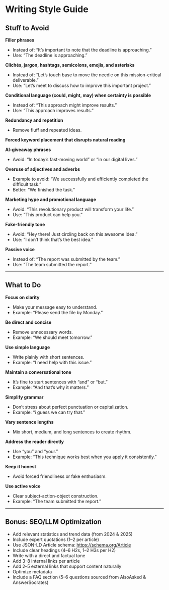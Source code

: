 # Writing Style Guide

## Stuff to Avoid

**Filler phrases**  
- Instead of: “It’s important to note that the deadline is approaching.”  
- Use: “The deadline is approaching.”

**Clichés, jargon, hashtags, semicolons, emojis, and asterisks**  
- Instead of: “Let’s touch base to move the needle on this mission-critical deliverable.”  
- Use: “Let’s meet to discuss how to improve this important project.”

**Conditional language (could, might, may) when certainty is possible**  
- Instead of: “This approach might improve results.”  
- Use: “This approach improves results.”

**Redundancy and repetition**  
- Remove fluff and repeated ideas.

**Forced keyword placement that disrupts natural reading**

**AI-giveaway phrases**  
- Avoid: “In today’s fast-moving world” or “In our digital lives.”

**Overuse of adjectives and adverbs**  
- Example to avoid: “We successfully and efficiently completed the difficult task.”  
- Better: “We finished the task.”

**Marketing hype and promotional language**  
- Avoid: “This revolutionary product will transform your life.”  
- Use: “This product can help you.”

**Fake-friendly tone**  
- Avoid: “Hey there! Just circling back on this awesome idea.”  
- Use: “I don’t think that’s the best idea.”

**Passive voice**  
- Instead of: “The report was submitted by the team.”  
- Use: “The team submitted the report.”

---

## What to Do

**Focus on clarity**  
- Make your message easy to understand.  
- Example: “Please send the file by Monday.”

**Be direct and concise**  
- Remove unnecessary words.  
- Example: “We should meet tomorrow.”

**Use simple language**  
- Write plainly with short sentences.  
- Example: “I need help with this issue.”

**Maintain a conversational tone**  
- It’s fine to start sentences with “and” or “but.”  
- Example: “And that’s why it matters.”

**Simplify grammar**  
- Don’t stress about perfect punctuation or capitalization.  
- Example: “i guess we can try that.”

**Vary sentence lengths**  
- Mix short, medium, and long sentences to create rhythm.

**Address the reader directly**  
- Use “you” and “your.”  
- Example: “This technique works best when you apply it consistently.”

**Keep it honest**  
- Avoid forced friendliness or fake enthusiasm.

**Use active voice**  
- Clear subject-action-object construction.  
- Example: “The team submitted the report.”

---

## Bonus: SEO/LLM Optimization

- Add relevant statistics and trend data (from 2024 & 2025)
- Include expert quotations (1–2 per article)
- Use JSON-LD Article schema: https://schema.org/Article
- Include clear headings (4–6 H2s, 1–2 H3s per H2)
- Write with a direct and factual tone
- Add 3–8 internal links per article
- Add 2–5 external links that support content naturally
- Optimize metadata
- Include a FAQ section (5–6 questions sourced from AlsoAsked & AnswerSocrates)


